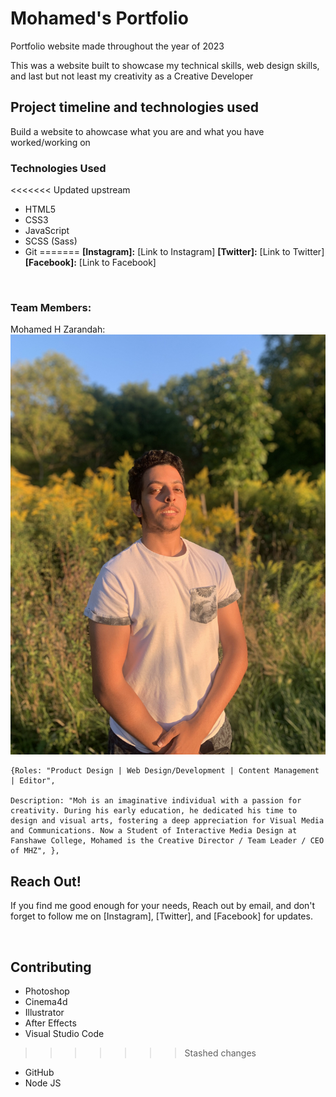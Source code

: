 # Mohamed's Portfolio 
Portfolio website made throughout the year of 2023


This was a website built to showcase my technical skills, web design skills, and last but not least my creativity as a Creative Developer



## Project timeline and technologies used

Build a website to ahowcase what you are and what you have worked/working on


### Technologies Used

<<<<<<< Updated upstream
* HTML5
* CSS3
* JavaScript 
* SCSS (Sass)
* Git
=======
**[Instagram]:** [Link to Instagram]
**[Twitter]:** [Link to Twitter]
**[Facebook]:** [Link to Facebook]

<br>

### Team Members:

Mohamed H Zarandah: 
    ![Mohamed Zarandah](image/me-1.jpg)
    
    {Roles: "Product Design | Web Design/Development | Content Management | Editor",

    Description: "Moh is an imaginative individual with a passion for creativity. During his early education, he dedicated his time to design and visual arts, fostering a deep appreciation for Visual Media and Communications. Now a Student of Interactive Media Design at Fanshawe College, Mohamed is the Creative Director / Team Leader / CEO of MHZ", },

<be>

## Reach Out!

If you find me good enough for your needs, Reach out by email, and don't forget to follow me on [Instagram], [Twitter], and [Facebook] for updates.

<br>

## Contributing
* Photoshop
* Cinema4d
* Illustrator
* After Effects
* Visual Studio Code
>>>>>>> Stashed changes
* GitHub
* Node JS
